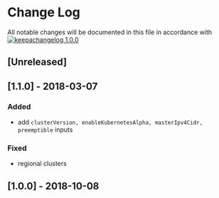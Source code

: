 # Change Log

All notable changes will be documented in this file in accordance with
[![keepachangelog 1.0.0](https://img.shields.io/badge/keepachangelog-1.0.0-brightgreen.svg)](http://keepachangelog.com/en/1.0.0/)

## \[Unreleased]

## \[1.1.0] - 2018-03-07

### Added

- add `clusterVersion, enableKubernetesAlpha, masterIpv4Cidr, preemptible` inputs

### Fixed

- regional clusters

## \[1.0.0] - 2018-10-08